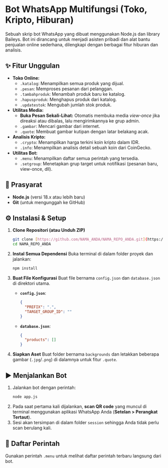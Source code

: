 # Bot WhatsApp Multifungsi (Toko, Kripto, Hiburan)

Sebuah skrip bot WhatsApp yang dibuat menggunakan Node.js dan library Baileys. Bot ini dirancang untuk menjadi asisten pribadi dan alat bantu penjualan online sederhana, dilengkapi dengan berbagai fitur hiburan dan analisis.

## ✨ Fitur Unggulan

- **Toko Online:**
  - `.katalog`: Menampilkan semua produk yang dijual.
  - `.pesan`: Memproses pesanan dari pelanggan.
  - `.tambahproduk`: Menambah produk baru ke katalog.
  - `.hapusproduk`: Menghapus produk dari katalog.
  - `.updatestok`: Mengubah jumlah stok produk.
- **Utilitas Media:**
  - **Buka Pesan Sekali-Lihat:** Otomatis membuka media *view-once* jika direaksi atau dibalas, lalu mengirimkannya ke grup admin.
  - `.gambar`: Mencari gambar dari internet.
  - `.quote`: Membuat gambar kutipan dengan latar belakang acak.
- **Analisis Kripto:**
  - `.crypto`: Menampilkan harga terkini koin kripto dalam IDR.
  - `.info`: Menampilkan analisis detail sebuah koin dari CoinGecko.
- **Utilitas Bot:**
  - `.menu`: Menampilkan daftar semua perintah yang tersedia.
  - `.setgroup`: Menetapkan grup target untuk notifikasi (pesanan baru, view-once, dll).

## 🚀 Prasyarat

- **Node.js** (versi 18.x atau lebih baru)
- **Git** (untuk mengunggah ke GitHub)

## ⚙️ Instalasi & Setup

1.  **Clone Repositori (atau Unduh ZIP)**
    ```bash
    git clone [https://github.com/NAMA_ANDA/NAMA_REPO_ANDA.git](https://github.com/NAMA_ANDA/NAMA_REPO_ANDA.git)
    cd NAMA_REPO_ANDA
    ```

2.  **Instal Semua Dependensi**
    Buka terminal di dalam folder proyek dan jalankan:
    ```bash
    npm install
    ```

3.  **Buat File Konfigurasi**
    Buat file bernama `config.json` dan `database.json` di direktori utama.
    * **`config.json`**:
        ```json
        {
          "PREFIX": ".",
          "TARGET_GROUP_ID": ""
        }
        ```
    * **`database.json`**:
        ```json
        {
          "products": []
        }
        ```

4.  **Siapkan Aset**
    Buat folder bernama `backgrounds` dan letakkan beberapa gambar (`.jpg`/`.png`) di dalamnya untuk fitur `.quote`.

## ▶️ Menjalankan Bot

1.  Jalankan bot dengan perintah:
    ```bash
    node app.js
    ```
2.  Pada saat pertama kali dijalankan, **scan QR code** yang muncul di terminal menggunakan aplikasi WhatsApp Anda (**Setelan > Perangkat Tertaut**).
3.  Sesi akan tersimpan di dalam folder `session` sehingga Anda tidak perlu scan berulang kali.

## 📝 Daftar Perintah

Gunakan perintah `.menu` untuk melihat daftar perintah terbaru langsung dari bot.
